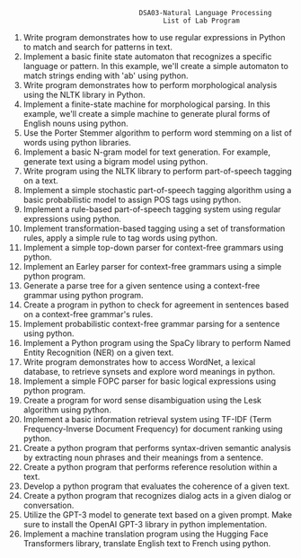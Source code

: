                                     DSA03-Natural Language Processing
                                          List of Lab Program
1.	Write program demonstrates how to use regular expressions in Python to match and search for patterns in text.
2.	Implement a basic finite state automaton that recognizes a specific language or pattern. In this example, we'll create a simple automaton to match strings ending with 'ab' using python.
3.	Write program demonstrates how to perform morphological analysis using the NLTK library in Python.
4.	Implement a finite-state machine for morphological parsing. In this example, we'll create a simple machine to generate plural forms of English nouns using python.
5.	Use the Porter Stemmer algorithm to perform word stemming on a list of words using python libraries.
6.	Implement a basic N-gram model for text generation. For example, generate text using a bigram model using python.
7.	Write program using the NLTK library to perform part-of-speech tagging on a text.
8.	Implement a simple stochastic part-of-speech tagging algorithm using a basic probabilistic model to assign POS tags using python.
9.	Implement a rule-based part-of-speech tagging system using regular expressions using python.
10.	Implement transformation-based tagging using a set of transformation rules, apply a simple rule to tag words using python.
11.	Implement a simple top-down parser for context-free grammars using python.
12.	Implement an Earley parser for context-free grammars using a simple python program.
13.	Generate a parse tree for a given sentence using a context-free grammar using python program.
14.	Create a program in python to check for agreement in sentences based on a context-free grammar's rules.
15.	Implement probabilistic context-free grammar parsing for a sentence using python.
16.	Implement a Python program using the SpaCy library to perform Named Entity Recognition (NER) on a given text.
17.	Write program demonstrates how to access WordNet, a lexical database, to retrieve synsets and explore word meanings in python.
18.	Implement a simple FOPC parser for basic logical expressions using python program.
19.	Create a program for word sense disambiguation using the Lesk algorithm using python.
20.	Implement a basic information retrieval system using TF-IDF (Term Frequency-Inverse Document Frequency) for document ranking using python.
21.	Create a python program that performs syntax-driven semantic analysis by extracting noun phrases and their meanings from a sentence.
22.	Create a python program that performs reference resolution within a text.
23.	Develop a python program that evaluates the coherence of a given text.
24.	Create a python program that recognizes dialog acts in a given dialog or conversation.
25.	Utilize the GPT-3 model to generate text based on a given prompt. Make sure to install the OpenAI GPT-3 library in python implementation.
26.	Implement a machine translation program using the Hugging Face Transformers library,  translate English text to French using python.
